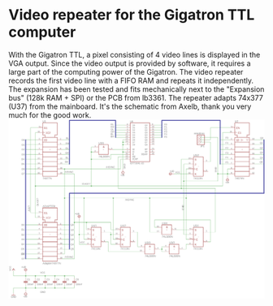 Video repeater for the Gigatron TTL computer
============================================
With the Gigatron TTL, a pixel consisting of 4 video lines is displayed in the VGA output. Since the video output is provided by software, it requires a large part of the computing power of the Gigatron. The video repeater records the first video line with a FIFO RAM and repeats it independently. The expansion has been tested and fits mechanically next to the "Expansion bus" (128k RAM + SPI) or the PCB from lb3361. The repeater adapts 74x377 (U37) from the mainboard.
It's the schematic from Axelb, thank you very much for the good work.
![schematic](FIFO3-Schaltplan.png)

